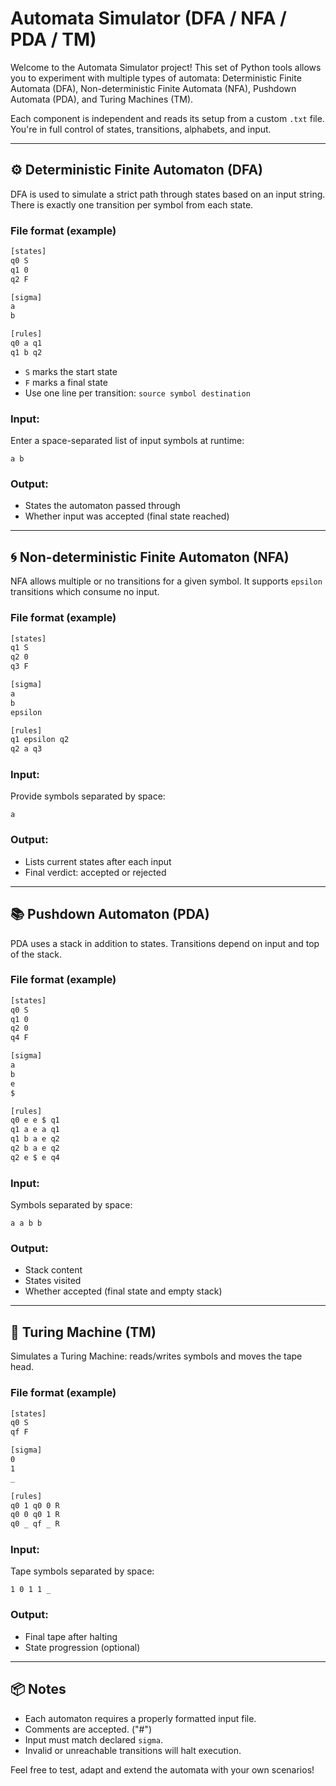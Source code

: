 # Automata Simulator (DFA / NFA / PDA / TM)

Welcome to the Automata Simulator project! This set of Python tools allows you to experiment with multiple types of automata: Deterministic Finite Automata (DFA), Non-deterministic Finite Automata (NFA), Pushdown Automata (PDA), and Turing Machines (TM).

Each component is independent and reads its setup from a custom `.txt` file. You're in full control of states, transitions, alphabets, and input.

---

## ⚙️ Deterministic Finite Automaton (DFA)

DFA is used to simulate a strict path through states based on an input string. There is exactly one transition per symbol from each state.

### File format (example)
```txt
[states]
q0 S
q1 0
q2 F

[sigma]
a
b

[rules]
q0 a q1
q1 b q2
```

- `S` marks the start state
- `F` marks a final state
- Use one line per transition: `source symbol destination`

### Input:
Enter a space-separated list of input symbols at runtime:
```
a b
```

### Output:
- States the automaton passed through
- Whether input was accepted (final state reached)

---

## 🌀 Non-deterministic Finite Automaton (NFA)

NFA allows multiple or no transitions for a given symbol. It supports `epsilon` transitions which consume no input.

### File format (example)
```txt
[states]
q1 S
q2 0
q3 F

[sigma]
a
b
epsilon

[rules]
q1 epsilon q2
q2 a q3
```

### Input:
Provide symbols separated by space:
```
a
```

### Output:
- Lists current states after each input
- Final verdict: accepted or rejected

---

## 📚 Pushdown Automaton (PDA)

PDA uses a stack in addition to states. Transitions depend on input and top of the stack.

### File format (example)
```txt
[states]
q0 S
q1 0
q2 0
q4 F

[sigma]
a
b
e
$

[rules]
q0 e e $ q1
q1 a e a q1
q1 b a e q2
q2 b a e q2
q2 e $ e q4
```

### Input:
Symbols separated by space:
```
a a b b
```

### Output:
- Stack content
- States visited
- Whether accepted (final state and empty stack)

---

## 🧾 Turing Machine (TM)

Simulates a Turing Machine: reads/writes symbols and moves the tape head.

### File format (example)
```txt
[states]
q0 S
qf F

[sigma]
0
1
_

[rules]
q0 1 q0 0 R
q0 0 q0 1 R
q0 _ qf _ R
```

### Input:
Tape symbols separated by space:
```
1 0 1 1 _
```

### Output:
- Final tape after halting
- State progression (optional)

---

## 📦 Notes
- Each automaton requires a properly formatted input file.
- Comments are accepted. ("#")
- Input must match declared `sigma`.
- Invalid or unreachable transitions will halt execution.

Feel free to test, adapt and extend the automata with your own scenarios!
